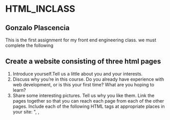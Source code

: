 # HTML_INCLASS
## Gonzalo Plascencia
This is the first assignment for my front end engineering class.
we must complete the following
## Create a website consisting of three html pages
1. Introduce yourself.Tell us a little about you and your interests.
2. Discuss why you’re in this course. Do you already have experience with web development, or is this your first time? What are you hoping to learn?
3. Share some interesting pictures. Tell us why you like them.
Link the pages together so that you can reach each page from each of the other pages.
Include each of the following HTML tags at appropriate places in your site: "<head>, <body>, <title>, <p>, <main>, <nav>, <section>, <ul>, <ol>, <a>, <img>, and at least one of <header> or <footer>."
- Do not limit yourself to the tags listed above; you are free to use additional tags as appropriate.
- CSS styling is not required.
- Do not “hotlink” the images from someone else’s site; include them in your web site’s repository.
- Do not use images that you do not own, have not obtained permission to use, or were not published with a license that allows you to use them. (Hint: search the web for “free stock photos.”)
- These pages will be published to the public web. If you have privacy concerns, feel free to fabricate the identifying information on page (1).
Test your site in at least two different browsers to see if there are any differences in the way your HTML is rendered.
☐  Use a GitHub client (not dragging-and dropping into your web browser) to publish your site to GitHub Pages. Write the URL of the published site below (Hint: the URL should include .github.io):
- If you already have a GitHub account and a User site published to GitHub Pages, you may use a GitHub Project Page (see https://help.github.com/en/articles/user-organization-and-project-pages) or create a new GitHub account for use in this course.
☐  Validate your pages using the W3C Markup Validation Service at https://validator.w3.org/ and fix all errors and warnings. Re-publish your site if necessary.
